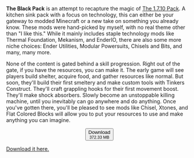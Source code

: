 **The Black Pack** is an attempt to recapture the magic of [The 1.7.10 Pack](https://www.curseforge.com/linkout?remoteUrl=https%253a%252f%252fwww.technicpack.net%252fmodpack%252fthe-1710-pack.453902). A kitchen sink pack with a focus on technology, this can either be your gateway to modded Minecraft or a new take on something you already know. These mods were hand-picked by myself, with no real theme other than "I like this." While it mainly includes staple technology mods like Thermal Foundation, Mekanism, and EnderIO, there are also some more niche choices: Ender Utilities, Modular Powersuits, Chisels and Bits, and many, many more.

None of the content is gated behind a skill progression. Right out of the gate, if you have the resources, you can make it. The early game will see players build shelter, acquire food, and gather resources like normal. But soon, they'll build their first smeltery and make custom tools with Tinkers Construct. They'll craft grappling hooks for their first movement boost. They'll make shock absorbers. Slowly become an unstoppable killing machine, until you inevitably can go anywhere and do anything. Once you've gotten there, you'll be pleased to see mods like Chisel, Xtones, and Flat Colored Blocks will allow you to put your resources to use and make anything you can imagine.

<p align="center">
  <a href="https://www102.zippyshare.com/d/zHNsvWst/50421/The%20Black%20Pack.zip"><button class="btn"><i class="fa fa-download"></i> Download<br><small>372.33 MB</small></button></a>
  
  <a href="https://www102.zippyshare.com/d/zHNsvWst/50421/The%20Black%20Pack.zip">Download it here.</a>
</p>

<!-- Add icon library -->
<link rel="stylesheet" href="https://cdnjs.cloudflare.com/ajax/libs/font-awesome/4.7.0/css/font-awesome.min.css">
